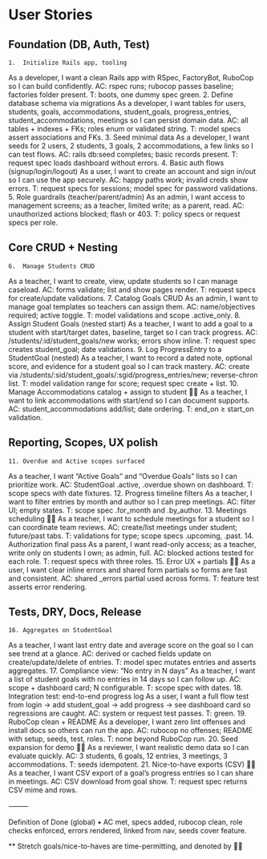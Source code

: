 # User Stories

## Foundation (DB, Auth, Test)
	1.	Initialize Rails app, tooling
As a developer, I want a clean Rails app with RSpec, FactoryBot, RuboCop so I can build confidently.
AC: rspec runs; rubocop passes baseline; factories folder present.
T: boots, one dummy spec green.
	2.	Define database schema via migrations
As a developer, I want tables for users, students, goals, accommodations, student_goals, progress_entries, student_accommodations, meetings so I can persist domain data.
AC: all tables + indexes + FKs; roles enum or validated string.
T: model specs assert associations and FKs.
	3.	Seed minimal data
As a developer, I want seeds for 2 users, 2 students, 3 goals, 2 accommodations, a few links so I can test flows.
AC: rails db:seed completes; basic records present.
T: request spec loads dashboard without errors.
	4.	Basic auth flows (signup/login/logout)
As a user, I want to create an account and sign in/out so I can use the app securely.
AC: happy paths work; invalid creds show errors.
T: request specs for sessions; model spec for password validations.
	5.	Role guardrails (teacher/parent/admin)
As an admin, I want access to management screens; as a teacher, limited write; as a parent, read.
AC: unauthorized actions blocked; flash or 403.
T: policy specs or request specs per role.

## Core CRUD + Nesting
	6.	Manage Students CRUD
As a teacher, I want to create, view, update students so I can manage caseload.
AC: forms validate; list and show pages render.
T: request specs for create/update validations.
	7.	Catalog Goals CRUD
As an admin, I want to manage goal templates so teachers can assign them.
AC: name/objectives required; active toggle.
T: model validations and scope .active_only.
	8.	Assign Student Goals (nested start)
As a teacher, I want to add a goal to a student with start/target dates, baseline, target so I can track progress.
AC: /students/:id/student_goals/new works; errors show inline.
T: request spec creates student_goal; date validations.
	9.	Log ProgressEntry to a StudentGoal (nested)
As a teacher, I want to record a dated note, optional score, and evidence for a student goal so I can track mastery.
AC: create via /students/:sid/student_goals/:sgid/progress_entries/new; reverse-chron list.
T: model validation range for score; request spec create + list.
	10.	Manage Accommodations catalog + assign to student 😮‍💨
As a teacher, I want to link accommodations with start/end so I can document supports.
AC: student_accommodations add/list; date ordering.
T: end_on ≥ start_on validation.

## Reporting, Scopes, UX polish
	11.	Overdue and Active scopes surfaced
As a teacher, I want “Active Goals” and “Overdue Goals” lists so I can prioritize work.
AC: StudentGoal .active, .overdue shown on dashboard.
T: scope specs with date fixtures.
	12.	Progress timeline filters
As a teacher, I want to filter entries by month and author so I can prep meetings.
AC: filter UI; empty states.
T: scope spec .for_month and .by_author.
	13.	Meetings scheduling  😮‍💨
As a teacher, I want to schedule meetings for a student so I can coordinate team reviews.
AC: create/list meetings under student; future/past tabs.
T: validations for type; scope specs .upcoming, .past.
	14.	Authorization final pass
As a parent, I want read-only access; as a teacher, write only on students I own; as admin, full.
AC: blocked actions tested for each role.
T: request specs with three roles.
	15.	Error UX + partials 😮‍💨
As a user, I want clear inline errors and shared form partials so forms are fast and consistent.
AC: shared _errors partial used across forms.
T: feature test asserts error rendering.

## Tests, DRY, Docs, Release
	16.	Aggregates on StudentGoal
As a teacher, I want last entry date and average score on the goal so I can see trend at a glance.
AC: derived or cached fields update on create/update/delete of entries.
T: model spec mutates entries and asserts aggregates.
	17.	Compliance view: “No entry in N days”
As a teacher, I want a list of student goals with no entries in 14 days so I can follow up.
AC: scope + dashboard card; N configurable.
T: scope spec with dates.
	18.	Integration test: end-to-end progress log
As a user, I want a full flow test from login → add student_goal → add progress → see dashboard card so regressions are caught.
AC: system or request test passes.
T: green.
	19.	RuboCop clean + README
As a developer, I want zero lint offenses and install docs so others can run the app.
AC: rubocop no offenses; README with setup, seeds, test, roles.
T: none beyond RuboCop run.
	20.	Seed expansion for demo 😮‍💨
As a reviewer, I want realistic demo data so I can evaluate quickly.
AC: 3 students, 6 goals, 12 entries, 3 meetings, 3 accommodations.
T: seeds idempotent.
	21.	Nice-to-have exports (CSV) 😮‍💨
As a teacher, I want CSV export of a goal’s progress entries so I can share in meetings.
AC: CSV download from goal show.
T: request spec returns CSV mime and rows.

⸻

Definition of Done (global)
	•	AC met, specs added, rubocop clean, role checks enforced, errors rendered, linked from nav, seeds cover feature.

** Stretch goals/nice-to-haves are time-permitting, and denoted by 😮‍💨
